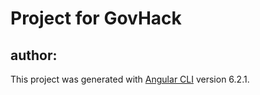 # Project for GovHack

## author: 

This project was generated with [Angular CLI](https://github.com/angular/angular-cli) version 6.2.1.
